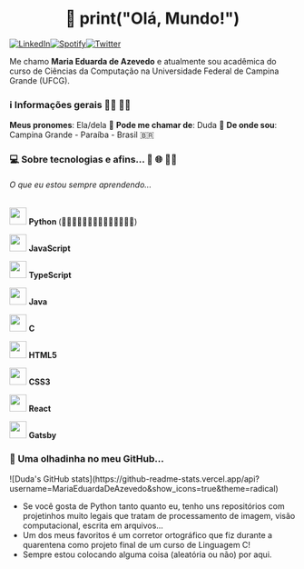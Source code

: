 <h1 align="center">👋 print("Olá, Mundo!") </h1> 

<a href="https://www.linkedin.com/in/maria-eduarda-de-azevedo-silva-a9a134191/" target="_blank"><img src="https://img.shields.io/badge/LinkedIn-%230077B5.svg?&style=flat-square&logo=linkedin&logoColor=white" alt="LinkedIn"><a href="https://open.spotify.com/user/6fgvmx4gtnl612cg0jjtyugps" target="_blank"><img src="https://img.shields.io/badge/Spotify-%231ED760.svg?&style=flat-square&logo=spotify&logoColor=white" alt="Spotify"></a><a href="https://twitter.com/ddt_azevedo" target="_blank"><img src="https://img.shields.io/badge/Twitter-%230077B5.svg?&style=flat-square&logo=twitter&logoColor=white" alt="Twitter"></a>


<p>
    Me chamo <strong>Maria Eduarda de Azevedo</strong> e atualmente sou acadêmica do curso de Ciências da Computação na Universidade Federal de Campina Grande (UFCG).
</p>
<h3>ℹ️ Informações gerais 👩‍💻 🏳️‍🌈</h3>
<strong>Meus pronomes</strong>: Ela/dela 👩
<strong>Pode me chamar de</strong>: Duda 🙂
<strong>De onde sou</strong>: Campina Grande - Paraíba - Brasil 🇧🇷

<h3>💻 Sobre tecnologias e afins... 🐍 🌐 👩‍💻</h3>
<h6>O que eu estou sempre aprendendo...</h6>
<img height="30" src="https://www.flaticon.com/svg/static/icons/svg/1822/1822899.svg"/> <strong> Python </strong> (💙💙💙💙💙💙💙💙💙💙💙💙💙💙)

<img height="30" src="https://www.flaticon.com/svg/static/icons/svg/919/919828.svg"/> <strong> JavaScript </strong> 

<img height="30" src="https://www.flaticon.com/svg/static/icons/svg/919/919832.svg"/> <strong> TypeScript </strong> 

<img height="30" src="https://www.flaticon.com/svg/static/icons/svg/226/226777.svg"/> <strong> Java </strong> 

<img height="30" src="https://www.flaticon.com/svg/static/icons/svg/2807/2807253.svg"/> <strong> C </strong> 

<img height="30" src="https://www.flaticon.com/svg/static/icons/svg/888/888859.svg"/> <strong> HTML5 </strong> 

<img height="30" src="https://www.flaticon.com/svg/static/icons/svg/888/888847.svg"/> <strong> CSS3 </strong> 

<img height="30" src="https://www.flaticon.com/svg/static/icons/svg/919/919851.svg"/> <strong> React</strong> 

<img height="30" src="https://seeklogo.com/images/G/gatsby-logo-1A245AD37F-seeklogo.com.png"/> <strong> Gatsby</strong> 

<h3>🧐 Uma olhadinha no meu GitHub...</h3>
![Duda's GitHub stats](https://github-readme-stats.vercel.app/api?username=MariaEduardaDeAzevedo&show_icons=true&theme=radical)

- Se você gosta de Python tanto quanto eu, tenho uns repositórios com projetinhos muito legais que tratam de processamento de imagem, visão computacional, escrita em arquivos...
- Um dos meus favoritos é um corretor ortográfico que fiz durante a quarentena como projeto final de um curso de Linguagem C!
- Sempre estou colocando alguma coisa (aleatória ou não) por aqui.

